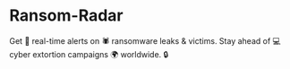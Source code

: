 # Ransom-Radar
Get 🚨 real-time alerts on 🕷 ransomware leaks &amp; victims.   Stay ahead of 💻 cyber extortion campaigns 🌍 worldwide. 🔒
